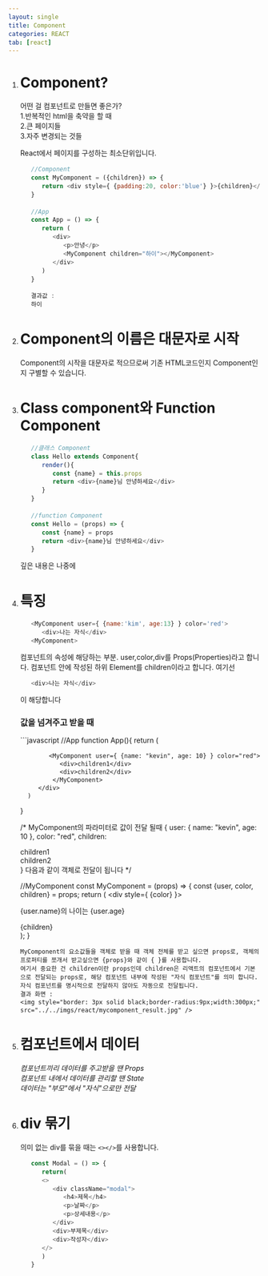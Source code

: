 ```yaml
---
layout: single
title: Component
categories: REACT
tab: [react]
---
```


1. # Component?

   어떤 걸 컴포넌트로 만들면 좋은가?   
   1.반복적인 html을 축약을 할 때   
   2.큰 페이지들   
   3.자주 변경되는 것들    

   React에서 페이지를 구성하는 최소단위입니다.
   ```javascript
      //Component   
      const MyComponent = ({children}) => {
         return <div style={ {padding:20, color:'blue'} }>{children}</div>
      }

      //App
      const App = () => {
         return (
            <div>
               <p>안녕</p>
               <MyComponent children="하이"></MyComponent>
            </div>
         )
      }

      결과값 : 
      하이
   ```
1. # Component의 이름은 대문자로 시작
   Component의 시작을 대문자로 적으므로써 기존 HTML코드인지 Component인지 구별할 수 있습니다.
1. # Class component와 Function Component
   ```javascript
      //클래스 Component
      class Hello extends Component{
         render(){
            const {name} = this.props
            return <div>{name}님 안녕하세요</div>
         }
      }

      //function Component
      const Hello = (props) => {
         const {name} = props
         return <div>{name}님 안녕하세요</div>
      }
   ```
   깊은 내용은 나중에
1. # 특징
   ```javascript
      <MyComponent user={ {name:'kim', age:13} } color='red'>
         <div>나는 자식</div>
      <MyComponent>
   ```
   컴포넌트의 속성에 해당하는 부분. user,color,div를 Props(Properties)라고 합니다. 컴포넌트 안에 작성된 하위 Element를 children이라고 합니다. 여기선    
   ```javascript
      <div>나는 자식</div>
   ```
   이 해당합니다   
   <h3>값을 넘겨주고 받을 때</h3>
   ```javascript
   //App
      function App(){
         return (
            <div className="App">
              
               <MyComponent user={ {name: "kevin", age: 10} } color="red">
                  <div>children1</div>
                  <div>children2</div>
                </MyComponent>
            </div>
         )
      }

      /*
      MyComponent의 파라미터로 값이 전달 될때
      {
        user: { name: "kevin", age: 10 },
        color: "red",
        children: <div>children1</div>
                  <div>children2</div>
      }
      다음과 같이 객체로 전달이 됩니다
      */ 

      //MyComponent
      const MyComponent = (props) => {
         const {user, color, children} = props;
         return (
            <div style={ {color} }>
               <p>{user.name}의 나이는 {user.age}</p>
                  {children}
            </div>
         );
      }
   ```
   MyComponent의 요소값들을 객체로 받을 때 객체 전체를 받고 싶으면 props로, 객체의 프로퍼티를 쪼개서 받고싶으면 {props}와 같이 { }를 사용합니다.   
   여기서 중요한 건 children이란 props인데 children은 리액트의 컴포넌트에서 기본으로 전달되는 props로, 해당 컴포넌트 내부에 작성된 "자식 컴포넌트"를 의미 합니다. 자식 컴포넌트를 명시적으로 전달하지 않아도 자동으로 전달됩니다.   
   결과 화면 :   
   <img style="border: 3px solid black;border-radius:9px;width:300px;" src="../../imgs/react/mycomponent_result.jpg" />   
   
1. # 컴포넌트에서 데이터   
   *컴포넌트끼리 데이터를 주고받을 땐 Props*   
   *컴포넌트 내에서 데이터를 관리할 땐 State*    
   *데이터는 "부모"에서 "자식"으로만 전달*   

1. # div 묶기
   의미 없는 div를 묶을 때는 `<></>`를 사용합니다.   

   ```javascript
      const Modal = () => {
         return(
         <>
            <div className="modal">
               <h4>제목</h4>
               <p>날짜</p>
               <p>상세내용</p>
            </div>
            <div>부제목</div>
            <div>작성자</div>
         </>   
         )
      }
   ```   
